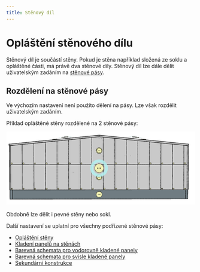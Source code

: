 ```yaml
---
title: Stěnový díl
---
```



# Opláštění stěnového dílu

Stěnový díl je součástí stěny. Pokud je stěna například složená ze soklu a opláštěné části, má právě dva stěnové díly. Stěnový díl lze dále dělit uživatelským zadáním na [stěnové pásy](wallStrip.md).

## Rozdělení na stěnové pásy
Ve výchozím nastavení není použito dělení na pásy. Lze však rozdělit uživatelským zadáním. 

Příklad opláštěné stěny rozdělené na 2 stěnové pásy:

![image](img/225306471-f04f1631-a37d-43b3-9fc7-9f8a6a2c40a9.png)

Obdobně lze dělit i pevné stěny nebo sokl.

Další nastavení se uplatní pro všechny podřízené stěnové pásy:

 - [Opláštění stěny](../mainSettings.md)
 - [Kladení panelů na stěnách](../wallOrientation.md)
 - [Barevná schemata pro vodorovně kladené panely](../wallColorSchemeHorizontal.md)
 - [Barevná schemata pro svisle kladené panely](../wallColorSchemeVertical.md)
 - [Sekundární konstrukce](../wallSecondary.md)
